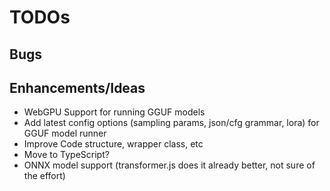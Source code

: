 
# TODOs

## Bugs

## Enhancements/Ideas
- WebGPU Support for running GGUF models
- Add latest config options (sampling params, json/cfg grammar, lora) for GGUF model runner
- Improve Code structure, wrapper class, etc
- Move to TypeScript?
- ONNX model support (transformer.js does it already better, not sure of the effort)